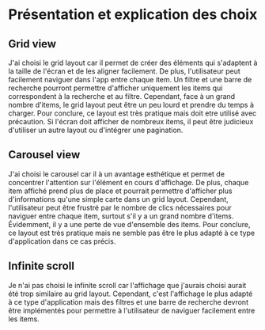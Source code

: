 # Présentation et explication des choix

## Grid view

J'ai choisi le grid layout car il permet de créer des éléments qui s'adaptent à la taille de l'écran et de les aligner facilement. De plus, l'utilisateur peut facilement naviguer dans l'app entre chaque item. 
Un filtre et une barre de recherche pourront permettre d'afficher uniquement les items qui correspondent à la recherche et au filtre.
Cependant, face à un grand nombre d'items, le grid layout peut être un peu lourd et prendre du temps à charger.
Pour conclure, ce layout est très pratique mais doit etre utilisé avec précaution. Si l'écran doit afficher de nombreux items, il peut être judicieux d'utiliser un autre layout ou d'intégrer une pagination.


## Carousel view
J'ai choisi le carousel car il à un avantage esthétique et permet de concentrer l'attention sur l'élément en cours d'affichage. De plus, chaque item affiché prend plus de place et pourrait permettre d'afficher plus d'informations qu'une simple carte dans un grid layout.
Cependant, l'utilisateur peut être frustré par le nombre de clics nécessaires pour naviguer entre chaque item, surtout s'il y a un grand nombre d'items. Évidemment, il y a une perte de vue d'ensemble des items.
Pour conclure, ce layout est très pratique mais ne semble pas être le plus adapté à ce type d'application dans ce cas précis.

## Infinite scroll
Je n'ai pas choisi le infinite scroll car l'affichage que j'aurais choisi aurait été trop similaire au grid layout. Cependant, c'est l'affichage le plus adapté à ce type d'application mais des filtres et une barre de recherche devront être implémentés pour permettre à l'utilisateur de naviguer facilement entre les items.
